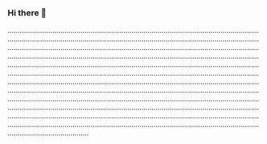 ### Hi there 👋

........................................................................................................................................................................................................................................................................................................................................................................................................................................................................................................................................................................................................................................................................................................................................................................................................................................................................................................................................................................................................................................................................................................................................................................................................................................................................................................................................................................................................................................................................................................................................................................................